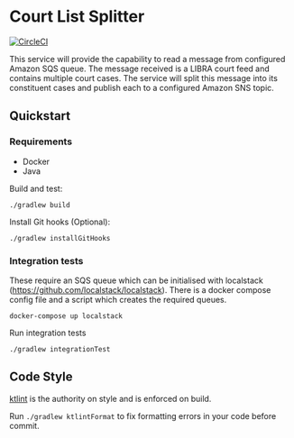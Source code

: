 # Court List Splitter

[![CircleCI](https://circleci.com/gh/ministryofjustice/court-list-splitter.svg?style=svg)](https://circleci.com/gh/ministryofjustice/court-list-splitter)

This service will provide the capability to read a message from configured Amazon SQS queue. The message received is a LIBRA court feed and contains multiple court cases. The service will split this message into its constituent cases and publish each to a configured Amazon SNS topic.

## Quickstart

### Requirements

- Docker
- Java

Build and test:

```
./gradlew build
```

Install Git hooks (Optional):

```./gradlew installGitHooks```

### Integration tests

These require an SQS queue which can be initialised with localstack (https://github.com/localstack/localstack). There is a docker compose config file and a script which creates the required queues.

```
docker-compose up localstack
```

Run integration tests
```
./gradlew integrationTest
```

## Code Style

[ktlint](https://github.com/pinterest/ktlint) is the authority on style and is enforced on build.

Run `./gradlew ktlintFormat` to fix formatting errors in your code before commit.
